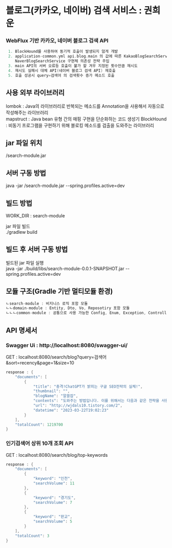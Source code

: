 # 블로그(카카오, 네이버) 검색 서비스 : 권희운

### WebFlux 기반 카카오, 네이버 블로그 검색 API
```c
 1. BlockHound를 사용하여 동기적 호출이 발생되지 않게 개발
 2. application-common.yml api.blog.main 의 값에 따른 KakaoBlogSearchService, 
    NaverBlogSearchService 구현체 의존성 전략 주입
 3. main API의 서버 오류등 호출이 불가 할 겨우 지정된 횟수만큼 재시도
 4. 재시도 실패시 대체 API(네이버 블로그 검색 API) 재호출
 5. 호출 성공시 query=검색어 의 검색횟수 증가 메소드 호출
```

## 사용 외부 라이브러리
lombok : Java의 라이브러리로 반복되는 메소드를 Annotation을 사용해서 자동으로 작성해주는 라이브러리 \
mapstruct : Java bean 유형 간의 매핑 구현을 단순화하는 코드 생성기 
BlockHound : 비동기 프로그램을 구현하기 위해 블로킹 메소드를 검출을 도와주는 라이브러리

## jar 파일 위치
/search-module.jar

## 서버 구동 방법
java -jar /search-module.jar --spring.profiles.active=dev

## 빌드 방법
WORK_DIR :  search-module

jar 파일 빌드 \
./gradlew build


## 빌드 후 서버 구동 방법
빌드된 jar 파일 실행 \
java -jar ./build/libs/search-module-0.0.1-SNAPSHOT.jar --spring.profiles.active=dev

## 모듈 구조(Gradle 기반 멀티모듈 환경)
```c 
ㄴsearch-module : 비지니스 로직 포함 모듈
ㄴㄴdomain-module : Entity, Dto, Vo, Reposotiry 포함 모듈
ㄴㄴㄴcommon-module : 공통으로 사용 가능한 Config, Enum, Exception, ControllerAdvice 혹은 Util성 객체 포함 모듈
```

## API 명세서
### Swagger Ui : http://localhost:8080/swagger-ui/


GET : localhost:8080/search/blog?query=검색어&sort=recency&page=1&size=10
```c
response : {
    "documents": [
        {
            "title": "충격!ChatGPT가 밝히는 구글 SEO전략의 실체!",
            "thumbnail": "",
            "blogName": "알쓸잡",
            "contents": "도와주는 방법입니다. 이를 위해서는 다음과 같은 전략을 사용할 수 있습니다. 1.키워드 연구: 사용자가 검색할 때 입력하는 단어나 구를 찾고, 그에 대한 <b>검색어</b>를 선정하여 적극적으로 활용합니다. 2.내부 링크 구축: 웹사이트 내의 페이지들 간에 링크를 구성하여 검색 엔진이 쉽게 페이지를 찾을 수 있도록 돕습니다...",
            "url": "http://wjdals10.tistory.com/2",
            "datetime": "2023-03-22T19:02:23"
        }
    ],
    "totalCount": 1219700
}
```

### 인기검색어 상위 10개 조회 API
GET : localhost:8080/search/blog/top-keywords
```c
response : {
    "documents": [
        {
            "keyword": "인천",
            "searchVolume": 11
        },
        {
            "keyword": "경기도",
            "searchVolume": 7
        },
        {
            "keyword": "판교",
            "searchVolume": 5
        }
    ],
    "totalCount": 3
} 
```

